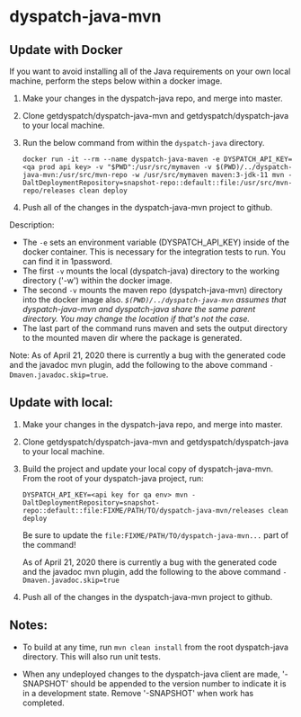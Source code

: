 dyspatch-java-mvn
===================


Update with Docker
------------------

If you want to avoid installing all of the Java requirements on your own local machine, perform the steps below within a docker image.

1. Make your changes in the dyspatch-java repo, and merge into master.
1. Clone getdyspatch/dyspatch-java-mvn and getdyspatch/dyspatch-java to your local machine.
3. Run the below command from within the `dyspatch-java` directory.

    ```
    docker run -it --rm --name dyspatch-java-maven -e DYSPATCH_API_KEY=<qa prod api key> -v "$PWD":/usr/src/mymaven -v $(PWD)/../dyspatch-java-mvn:/usr/src/mvn-repo -w /usr/src/mymaven maven:3-jdk-11 mvn -DaltDeploymentRepository=snapshot-repo::default::file:/usr/src/mvn-repo/releases clean deploy
    ```

4. Push all of the changes in the dyspatch-java-mvn project to github.

Description:
- The `-e` sets an environment variable (DYSPATCH_API_KEY) inside of the docker container. This is necessary for the integration tests to run. You can find it in 1password.
- The first `-v` mounts the local (dyspatch-java) directory to the working directory ('-w') within the docker image.
- The second `-v` mounts the maven repo (dyspatch-java-mvn) directory into the docker image also. _`$(PWD)/../dyspatch-java-mvn` assumes that dyspatch-java-mvn and dyspatch-java share the same parent directory. You may change the location if that's not the case._
- The last part of the command runs maven and sets the output directory to the mounted maven dir where the package is generated.

Note: As of April 21, 2020 there is currently a bug with the generated code and the javadoc mvn plugin, add the following to the above command `-Dmaven.javadoc.skip=true`.

Update with local:
--------------------

1. Make your changes in the dyspatch-java repo, and merge into master.
2. Clone getdyspatch/dyspatch-java-mvn and getdyspatch/dyspatch-java to your local machine.
3. Build the project and update your local copy of dyspatch-java-mvn.  From the root of your dyspatch-java project, run:

    `DYSPATCH_API_KEY=<api key for qa env> mvn -DaltDeploymentRepository=snapshot-repo::default::file:FIXME/PATH/TO/dyspatch-java-mvn/releases clean deploy`
    
    Be sure to update the `file:FIXME/PATH/TO/dyspatch-java-mvn...` part of the command!
    
    As of April 21, 2020 there is currently a bug with the generated code and the javadoc mvn plugin, add the following to the above command `-Dmaven.javadoc.skip=true`

4. Push all of the changes in the dyspatch-java-mvn project to github.

Notes:
--------------------

- To build at any time, run `mvn clean install` from the root dyspatch-java directory.  This will also run unit tests.

- When any undeployed changes to the dyspatch-java client are made, '-SNAPSHOT' should be appended to the version number to indicate it is in a development state.  Remove '-SNAPSHOT' when work has completed.
